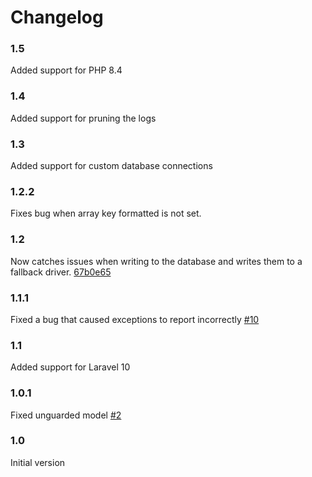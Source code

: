 # Changelog

### 1.5

Added support for PHP 8.4

### 1.4
Added support for pruning the logs

### 1.3
Added support for custom database connections

### 1.2.2
Fixes bug when array key formatted is not set.

### 1.2
Now catches issues when writing to the database and writes them to a fallback driver. [67b0e65](https://github.com/yoeriboven/laravel-log-db/commit/67b0e658dccdc0ec44f3e80734e9535bb9d8cdb2)

### 1.1.1
Fixed a bug that caused exceptions to report incorrectly [#10](https://github.com/yoeriboven/laravel-log-db/pull/10)

### 1.1
Added support for Laravel 10

### 1.0.1
Fixed unguarded model [#2](https://github.com/yoeriboven/laravel-log-db/issues/2)

### 1.0 
Initial version
